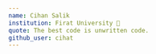 ```yaml
---
name: Cihan Salik
institution: Firat University 🚩
quote: The best code is unwritten code.
github_user: cihat
---
```

